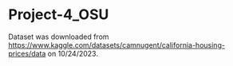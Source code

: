 # Project-4_OSU

Dataset was downloaded from https://www.kaggle.com/datasets/camnugent/california-housing-prices/data on 10/24/2023.

